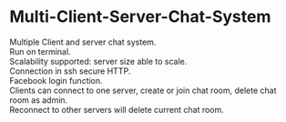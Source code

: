 # Multi-Client-Server-Chat-System

Multiple Client and server chat system.  
Run on terminal.  
Scalability supported: server size able to scale.  
Connection in ssh secure HTTP.  
Facebook login function.   
Clients can connect to one server, create or join chat room, delete chat room as admin.  
Reconnect to other servers will delete current chat room.  

